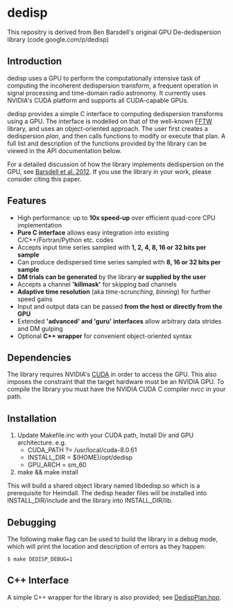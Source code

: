 # dedisp

This repositry is derived from Ben Barsdell's original GPU De-dedispersion library (code.google.com/p/dedisp)

## Introduction

dedisp uses a GPU to perform the computationally intensive task of computing the incoherent dedispersion transform, a frequent operation in signal processing and time-domain radio astronomy. It currently uses NVIDIA's CUDA platform and supports all CUDA-capable GPUs.

dedisp provides a simple C interface to computing dedispersion transforms using a GPU. The interface is modelled on that of the well-known [FFTW](http://www.fftw.org/) library, and uses an object-oriented approach. The user first creates a dedispersion _plan_, and then calls functions to modify or execute that plan. A full list and description of the functions provided by the library can be viewed in the API documentation below.

For a detailed discussion of how the library implements dedispersion on the GPU, see [Barsdell et al. 2012](http://adsabs.harvard.edu/abs/2012arXiv1201.5380B). If you use the library in your work, please consider citing this paper.

## Features

* High performance: up to **10x speed-up** over efficient quad-core CPU implementation
* **Pure C interface** allows easy integration into existing C/C++/Fortran/Python etc. codes
* Accepts input time series sampled with **1, 2, 4, 8, 16 or 32 bits per sample**
* Can produce dedispersed time series sampled with **8, 16 or 32 bits per sample**
* **DM trials can be generated** by the library **or supplied by the user**
* Accepts a channel **'killmask'** for skipping bad channels
* **Adaptive time resolution** (aka _time-scrunching_, _binning_) for further speed gains
* Input and output data can be passed **from the host or directly from the GPU**
* Extended **'advanced' and 'guru' interfaces** allow arbitrary data strides and DM gulping
* Optional **C++ wrapper** for convenient object-oriented syntax

## Dependencies

The library requires NVIDIA's [CUDA](http://www.nvidia.com/object/cuda_home_new.html) in order to access the GPU. This also imposes the constraint that the target hardware must be an NVIDIA GPU. To compile the library you must have the NVIDIA CUDA C compiler _nvcc_ in your path.

## Installation

1. Update Makefile.inc with your CUDA path, Install Dir and GPU architecture. e.g.
    * CUDA_PATH ?= /usr/local/cuda-8.0.61
    * INSTALL_DIR = $(HOME)/opt/dedisp
    * GPU_ARCH = sm_60
2. make && make install

This will build a shared object library named libdedisp.so which is a prerequisite for Heimdall. The dedisp header files will be installed into INSTALL_DIR/include and the library into INSTALL_DIR/lib.

## Debugging

The following make flag can be used to build the library in a
debug mode, which will print the location and description of errors as
they happen:

`$ make DEDISP_DEBUG=1`

## C++ Interface

A simple C++ wrapper for the library is also provided; see [DedispPlan.hpp](http://code.google.com/p/dedisp/source/browse/trunk/src/DedispPlan.hpp).
